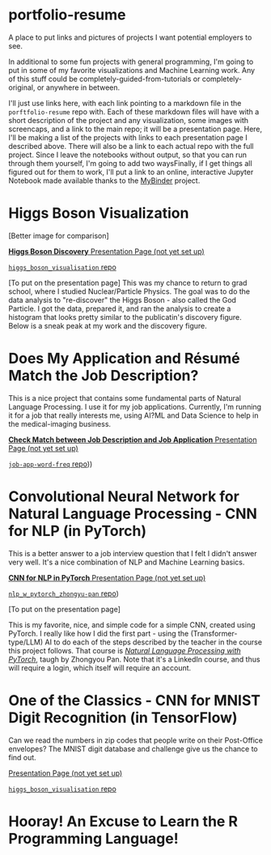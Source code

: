 # portfolio-resume
A place to put links and pictures of projects I want potential employers to see.

 
In additional to some fun projects with general programming, I'm going to put in
some of my favorite visualizations and Machine Learning work. Any of this stuff
could be completely-guided-from-tutorials or completely-original, or anywhere 
in between.

I'll just use links here, with each link pointing to a markdown file in the 
`porftfolio-resume` repo with. Each of these markdown files will have with a 
short description of the project and any visualization, some images with 
screencaps, and a link to the main repo; it will be a presentation page. Here, 
I'll be making a list of the projects with links to each presentation page I 
described above. There will also be a link to each actual repo with the 
full project. Since I leave the notebooks without output, so that you can run
through them yourself, I'm going to add two waysFinally, if I get things all figured out for them to work, I'll
put a link to an online, interactive Jupyter Notebook made available thanks
to the [MyBinder](https://mybinder.org/) project. 

# Higgs Boson Visualization

\[Better image for comparison\]

[<b>Higgs Boson Discovery</b> Presentation Page (not yet set up)](#)

[`higgs_boson_visualisation` repo](https://github.com/bballdave025/higgs_boson_visualized)

\[To put on the presentation page\]
This was my chance to return to grad school, where I studied Nuclear/Particle
Physics. The goal was to do the data analysis to "re-discover" the Higgs Boson - 
also called the God Particle. I got the data, prepared it, and ran the
analysis to create a histogram that looks pretty similar to the publicatin's
discovery figure. Below is a sneak peak at my work and the discovery figure.


# Does My Application and Résumé Match the Job Description?

This is a nice project that contains some fundamental parts of Natural Language
Processing. I use it for my job applications. Currently, I'm running it for
a job that really interests me, using AI?ML and Data Science to help in the
medical-imaging business.

[<b>Check Match between Job Description and Job Application</b> Presentation Page (not yet set up)](#)

[`job-app-word-freq` repo](https://github.com/bballdave025/job-app-word-freq)))


# Convolutional Neural Network for Natural Language Processing - CNN for NLP (in PyTorch)

This is a better answer to a job interview question that I felt I didn't answer very
well. It's a nice combination of NLP and Machine Learning basics.

[<b>CNN for NLP in PyTorch</b> Presentation Page (not yet set up)](#)

[`nlp_w_pytorch_zhongyu-pan` repo](https://github.com/bballdave025/nlp_w_pytorch_zhongyu-pan))

\[To put on the presentation page\]

This is my favorite, nice, and simple code for a simple CNN, created using PyTorch. I
really like how I did the first part - using the (Transformer-type/LLM) AI to do each
of the steps described by the teacher in the course this project follows. That course is
[_Natural Language Processing with PyTorch_](https://www.linkedin.com/learning/natural-language-processing-with-pytorch/), 
taugh by Zhongyou Pan. Note that it's a LinkedIn course, and thus will require a login, 
which itself will require an account.


# One of the Classics - CNN for MNIST Digit Recognition (in TensorFlow)

Can we read the numbers in zip codes that people write on their Post-Office envelopes?
The MNIST digit database and challenge give us the chance to find out.

[<b></b>Presentation Page (not yet set up)](#)

[`higgs_boson_visualisation` repo](https://github.com/bballdave025/higgs_boson_visualized)


# Hooray! An Excuse to Learn the R Programming Language!


